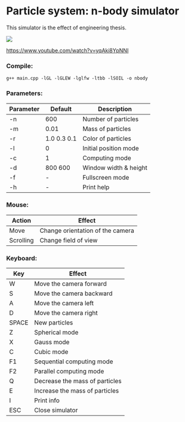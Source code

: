 # Particle system: n-body simulator

This simulator is the effect of engineering thesis.

[![](http://img.youtube.com/vi/yqAki8YpNNI/0.jpg)](https://www.youtube.com/watch?v=yqAki8YpNNI)

https://www.youtube.com/watch?v=yqAki8YpNNI

### Compile:
```
g++ main.cpp -lGL -lGLEW -lglfw -ltbb -lSOIL -o nbody
```

### Parameters:

|Parameter|Default|Description|
|-------------|-------------|-------------|
|-n|600|Number of particles|
|-m|0.01|Mass of particles|
|-r|1.0 0.3 0.1|Color of particles|
|-l|0|Initial position mode|
|-c|1|Computing mode|
|-d|800 600|Window width & height|
|-f|-|Fullscreen mode|
|-h|-|Print help|

### Mouse:

| Action        | Effect           |
| ------------- |-------------|
|Move|Change orientation of the camera|
|Scrolling|Change field of view|

### Keyboard:

| Key        | Effect           |
| ------------- |-------------|
|W|Move the camera forward|
|S|Move the camera backward|
|A|Move the camera left|
|D|Move the camera right|
|SPACE|New particles|
|Z|Spherical mode|
|X|Gauss mode|
|C|Cubic mode|
|F1|Sequential computing mode|
|F2|Parallel computing mode|
|Q|Decrease the mass of particles|
|E|Increase the mass of particles|
|I|Print info|
|ESC|Close simulator|
